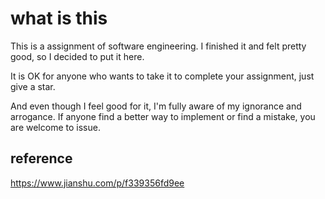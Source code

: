 # what is this
This is a assignment of software engineering. I finished it and felt pretty good, so I decided to put it here.

It is OK for anyone who wants to take it to complete your assignment, just give a star.

And even though I feel good for it, I'm fully aware of my ignorance and arrogance. If anyone find a better way to implement or find a mistake, you are welcome to issue.

## reference
https://www.jianshu.com/p/f339356fd9ee